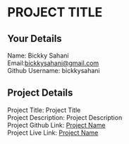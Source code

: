 # PROJECT TITLE

## Your Details
Name: Bickky Sahani <br>
Email:bickkysahani@gmail.com <br>
Github Username: bickkysahani <br>

## Project Details

Project Title: Project Title <br>
Project Description: Project Description <br>
Project Github Link: <a href="#">Project Name</a> <br>
Project Live Link: <a href="#">Project Name</a> <br>
